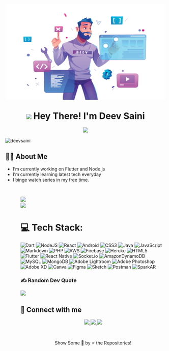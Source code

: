 <h1 align="center">
  <img align="center" height="300px" width="500px" src="https://github.com/deevsaini/deevsaini/blob/main/deeveloper.png"> 
  <br>
  <br>
 <img src="https://media.giphy.com/media/hvRJCLFzcasrR4ia7z/giphy.gif" width="28"> Hey There! I'm Deev Saini  
</h1>


<p align="center">
  <img src="https://readme-typing-svg.herokuapp.com?color=FFFFFF&size=48&center=true&width=500&height=100&lines=Flutter+Developer;Android+Developer;Web+Developer;Graphic+Designer;">
</p>



<p align="left"> <img src="https://komarev.com/ghpvc/?username=deevsaini&label=Profile%20views&color=red&style=for-the-badge" alt="deevsaini" /> </p>

  ## 🧑‍💻 About Me
<ul>
  <li> I’m currently working on Flutter and Node.js </li>
  <li> I’m currently learning latest tech everyday </li>
  <li> I binge watch series in my free time. </li>
<ul>

<br>
  
![](https://github-readme-stats.vercel.app/api?username=deevsaini&theme=dark&hide_border=false&include_all_commits=false&count_private=true)<br/>
![](https://github-readme-streak-stats.herokuapp.com/?user=deevsaini&theme=dark&hide_border=false)<br/>

# 💻 Tech Stack:
![Dart](https://img.shields.io/badge/dart-%230175C2.svg?style=for-the-badge&logo=dart&logoColor=white) ![NodeJS](https://img.shields.io/badge/node.js-6DA55F?style=for-the-badge&logo=node.js&logoColor=white) ![React](https://img.shields.io/badge/react-%2320232a.svg?style=for-the-badge&logo=react&logoColor=%2361DAFB) ![Android](https://img.shields.io/badge/Android-6DA55F?style=for-the-badge&logo=android&logoColor=white)  ![CSS3](https://img.shields.io/badge/css3-%231572B6.svg?style=for-the-badge&logo=css3&logoColor=white) ![Java](https://img.shields.io/badge/java-%23ED8B00.svg?style=for-the-badge&logo=java&logoColor=white) ![JavaScript](https://img.shields.io/badge/javascript-%23323330.svg?style=for-the-badge&logo=javascript&logoColor=%23F7DF1E) ![Markdown](https://img.shields.io/badge/markdown-%23000000.svg?style=for-the-badge&logo=markdown&logoColor=white) ![PHP](https://img.shields.io/badge/php-%23777BB4.svg?style=for-the-badge&logo=php&logoColor=white) ![AWS](https://img.shields.io/badge/AWS-%23FF9900.svg?style=for-the-badge&logo=amazon-aws&logoColor=white) ![Firebase](https://img.shields.io/badge/firebase-%23039BE5.svg?style=for-the-badge&logo=firebase) ![Heroku](https://img.shields.io/badge/heroku-%23430098.svg?style=for-the-badge&logo=heroku&logoColor=white) ![HTML5](https://img.shields.io/badge/html5-%23E34F26.svg?style=for-the-badge&logo=html5&logoColor=white) ![Flutter](https://img.shields.io/badge/Flutter-%2302569B.svg?style=for-the-badge&logo=Flutter&logoColor=white) ![React Native](https://img.shields.io/badge/react_native-%2320232a.svg?style=for-the-badge&logo=react&logoColor=%2361DAFB)  ![Socket.io](https://img.shields.io/badge/Socket.io-black?style=for-the-badge&logo=socket.io&badgeColor=010101) ![AmazonDynamoDB](https://img.shields.io/badge/Amazon%20DynamoDB-4053D6?style=for-the-badge&logo=Amazon%20DynamoDB&logoColor=white) ![MySQL](https://img.shields.io/badge/mysql-%2300f.svg?style=for-the-badge&logo=mysql&logoColor=white) ![MongoDB](https://img.shields.io/badge/MongoDB-%234ea94b.svg?style=for-the-badge&logo=mongodb&logoColor=white) ![Adobe Lightroom](https://img.shields.io/badge/Adobe%20Lightroom-31A8FF.svg?style=for-the-badge&logo=Adobe%20Lightroom&logoColor=white) ![Adobe Photoshop](https://img.shields.io/badge/adobephotoshop-%2331A8FF.svg?style=for-the-badge&logo=adobephotoshop&logoColor=white) ![Adobe XD](https://img.shields.io/badge/Adobe%20XD-470137?style=for-the-badge&logo=Adobe%20XD&logoColor=#FF61F6) ![Canva](https://img.shields.io/badge/Canva-%2300C4CC.svg?style=for-the-badge&logo=Canva&logoColor=white) 	![Figma](https://img.shields.io/badge/figma-%23F24E1E.svg?style=for-the-badge&logo=figma&logoColor=white) ![Sketch](https://img.shields.io/badge/Sketch-FFB387?style=for-the-badge&logo=sketch&logoColor=black) ![Postman](https://img.shields.io/badge/Postman-FF6C37?style=for-the-badge&logo=postman&logoColor=white)  ![SparkAR](https://img.shields.io/badge/SparkAR-%23430098?style=for-the-badge&logo=SparkAR&logoColor=white)




### ✍️ Random Dev Quote
![](https://quotes-github-readme.vercel.app/api?type=horizontal&theme=radical)

## &#128232; Connect with me

 <p align="center">
  <a href="https://linkedin.com/in/deevsaini">
    <img src="https://img.shields.io/badge/-deev.saini-0077B5?style=for-the-badge&logo=Linkedin&logoColor=white"/>
   </a>
  <a href="mailto:deeveloper@icloud.com">
    <img src="https://img.shields.io/badge/-deeveloper@icloud.com-D14836?style=for-the-badge&logo=Gmail&logoColor=white"/>
   </a>
  <a href="https://instagram.com/deev.eloper">
    <img src="https://img.shields.io/badge/-deev.eloper-E4405F?style=for-the-badge&logo=Instagram&logoColor=white"/>
  </a>
  
</p>
  <br/>
  <p align = "center">Show Some &#128147; by &#11088; the Repositories! </p>



